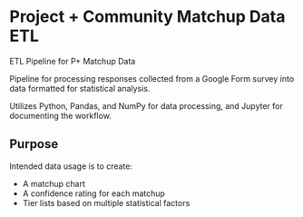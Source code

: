 # Project + Community Matchup Data ETL
ETL Pipeline for P+ Matchup Data

Pipeline for processing responses collected from a Google Form survey into data formatted for statistical analysis.

Utilizes Python, Pandas, and NumPy for data processing, and Jupyter for documenting the workflow.

## Purpose
Intended data usage is to create:
- A matchup chart
- A confidence rating for each matchup
- Tier lists based on multiple statistical factors
